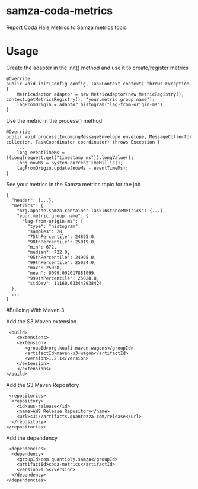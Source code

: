# samza-coda-metrics
Report Coda Hale Metrics to Samza metrics topic

# Usage

Create the adapter in the init() method and use it to create/register metrics

    @Override
    public void init(Config config, TaskContext context) throws Exception {
        MetricAdaptor adaptor = new MetricAdaptor(new MetricRegistry(), context.getMetricsRegistry(), "your.metric.group.name");
        lagFromOrigin = adaptor.histogram("lag-from-origin-ms");
    }

Use the metric in the process() method

    @Override
    public void process(IncomingMessageEnvelope envelope, MessageCollector collector, TaskCoordinator coordinator) throws Exception {
        ...
        long eventTimeMs = ((Long)request.get("timestamp_ms")).longValue();
        long nowMs = System.currentTimeMillis();
        lagFromOrigin.update(nowMs - eventTimeMs);
    }

See your metrics in the Samza metrics topic for the job

	{
  	  "header": {...},
      "metrics": {
        "org.apache.samza.container.TaskInstanceMetrics": {...},
        "your.metric.group.name": {
          "lag-from-origin-ms": {
            "type": "histogram",
            "samples": 28,
            "75thPercentile": 24895.0,
            "98thPercentile": 25019.0,
            "min": 672,
            "median": 722.0,
            "95thPercentile": 24995.0,
            "99thPercentile": 25024.0,
            "max": 25028,
            "mean": 8099.002017881099,
            "999thPercentile": 25028.0,
            "stdDev": 11160.633442938424
      },
      ...
 	}

#Building With Maven 3

Add the S3 Maven extension

	 <build>
    	<extensions>
        <extension>
           <groupId>org.kuali.maven.wagons</groupId>
           <artifactId>maven-s3-wagon</artifactId>
           <version>1.2.1</version>
        </extension>
    	</extensions>
    </build>

Add the S3 Maven Repository

	 <repositories>
      <repository>
        <id>aws-release</id>
        <name>AWS Release Repository</name>
        <url>s3://artifacts.quantezza.com/release</url>
      </repository>
    </repositories>

Add the dependency

	 <dependencies>
      <dependency>
        <groupId>com.quantiply.samza</groupId>
        <artifactId>coda-metrics</artifactId>
        <version>1.5</version>
      </dependency>
    </dependencies>

